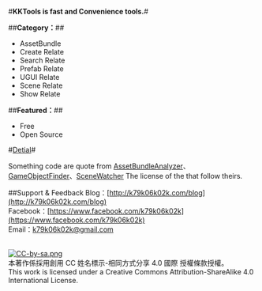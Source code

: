 #**KKTools is fast and Convenience tools.**#

##**Category：**##
* AssetBundle
* Create Relate
* Search Relate
* Prefab Relate
* UGUI Relate
* Scene Relate
* Show Relate

##**Featured：**##
* Free
* Open Source

#[Detial](https://github.com/k79k06k02k/KKTools/blob/master/KKTools/KKTools%20Guide.pdf)#

Something code are quote from [AssetBundleAnalyzer](http://forum.unity3d.com/threads/asset-bundle-analyzer.182413/)、[GameObjectFinder](http://wiki.unity3d.com/index.php/FindGameObjects)、[SceneWatcher](http://wiki.unity3d.com/index.php/SceneViewWindow) The license of the that follow theirs.

##Support & Feedback
Blog：[http://k79k06k02k.com/blog](http://k79k06k02k.com/blog)<br>
Facebook：[https://www.facebook.com/k79k06k02k](https://www.facebook.com/k79k06k02k)<br>
Email：k79k06k02k@gmail.com<br><br>

[![CC-by-sa.png](https://i.creativecommons.org/l/by-sa/4.0/88x31.png)](http://creativecommons.org/licenses/by-sa/4.0/)<br>
本著作係採用創用 CC 姓名標示-相同方式分享 4.0 國際 授權條款授權。<br>
This work is licensed under a Creative Commons Attribution-ShareAlike 4.0 International License.

